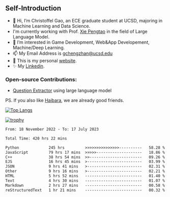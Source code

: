 ## Self-Introduction
- 👋 Hi, I’m Christoffel Gao, an ECE graduate student at UCSD, majoring in Machine Learning and Data Science.
- I'm currently working with Prof. [Xie Pengtao](https://pengtaoxie.github.io/) in the field of Large Language Model.
- 👀 I’m interested in Game Development, Web&App Developement, Machine/Deep Learning.
- 📫 My Email Address is gchengzhan@ucsd.edu
- 🌱 This is my personal [website](https://gaochengzhan.github.io/).
- ✨ My [Linkedin](https://www.linkedin.com/in/chengzhan-christoffel-gao/).

### Open-source Contributions:
- [Question Extractor](https://github.com/nestordemeure/question_extractor) using large language model

PS. If you also like [Haibara](https://www.detectiveconanworld.com/wiki/Ai_Haibara), we are already good friends.

[![Top Langs](https://github-readme-stats.vercel.app/api/top-langs/?username=gaochengzhan&layout=compact&exclude_repo=CNN-based-Image-Recognition-for-AsianGiant-Hornets,Machine-Learning-and-Data-Computing-Tongji,NLP-on-Blogs-during-COVID-19-Pandemic,CSE258-Web-Mining-and-Recommder-System,Stock-Prediction-using-LSTM-Model)](https://github.com/anuraghazra/github-readme-stats)

[![trophy](https://github-profile-trophy.vercel.app/?username=gaochengzhan&theme=flat&row=1&margin-w=12)](https://github.com/ryo-ma/github-profile-trophy)

<!--START_SECTION:waka-->

```txt
From: 18 November 2022 - To: 17 July 2023

Total Time: 420 hrs 22 mins

Python             245 hrs         >>>>>>>>>>>>>>>----------   58.28 %
JavaScript         79 hrs 17 mins  >>>>>--------------------   18.86 %
C++                38 hrs 54 mins  >>-----------------------   09.26 %
EJS                16 hrs 45 mins  >------------------------   03.99 %
JSON               9 hrs 41 mins   >------------------------   02.31 %
Other              9 hrs 16 mins   >------------------------   02.21 %
HTML               5 hrs 52 mins   -------------------------   01.40 %
Text               4 hrs 30 mins   -------------------------   01.07 %
Markdown           2 hrs 27 mins   -------------------------   00.58 %
reStructuredText   1 hr 21 mins    -------------------------   00.32 %
```

<!--END_SECTION:waka-->

<!---
gaochengzhan/gaochengzhan is a ✨ special ✨ repository because its `README.md` (this file) appears on your GitHub profile.
You can click the Preview link to take a look at your changes.
--->
